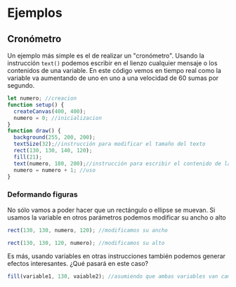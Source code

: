 # Ejemplos
<!-- TODO: agregar ejercicios hechos en clase -->
## Cronómetro
Un ejemplo más simple es el de realizar un "cronómetro". Usando la instrucción ```text()``` podemos escribir en el lienzo cualquier mensaje o los contenidos de una variable. En este código vemos en tiempo real como la variable va aumentando de uno en uno a una velocidad de 60 sumas por segundo.

```js
let numero; //creacion
function setup() {
  createCanvas(400, 400);
  numero = 0; //inicializacion
}
function draw() {
  background(255, 200, 200);
  textSize(32);//instrucción para modificar el tamaño del texto
  rect(130, 130, 140, 120);
  fill(21);
  text(numero, 180, 200);//instrucción para escribir el contenido de la variable número
  numero = numero + 1; //uso
}
```

### Deformando figuras
No sólo vamos a poder hacer que un rectángulo o ellipse se muevan. Si usamos la variable en otros parámetros podemos modificar su ancho o alto
```js
rect(130, 130, numero, 120); //modificamos su ancho
```

```js
rect(130, 130, 120, numero); //modificamos su alto
```

Es más, usando variables en otras instrucciones también podemos generar efectos interesantes. ¿Qué pasará en este caso?

```js
fill(variable1, 130, vaiable2); //asumiendo que ambas variables van cambiando de valor constantemente
```
